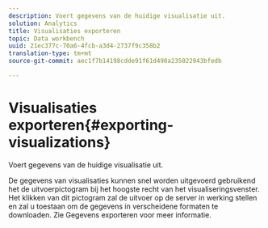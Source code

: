 ```yaml
---
description: Voert gegevens van de huidige visualisatie uit.
solution: Analytics
title: Visualisaties exporteren
topic: Data workbench
uuid: 21ec377c-70a6-4fcb-a3d4-2737f9c358b2
translation-type: tm+mt
source-git-commit: aec1f7b14198cdde91f61d490a235022943bfedb

---
```



# Visualisaties exporteren{#exporting-visualizations}

Voert gegevens van de huidige visualisatie uit.

De gegevens van visualisaties kunnen snel worden uitgevoerd gebruikend het de uitvoerpictogram bij het hoogste recht van het visualiseringsvenster. Het klikken van dit pictogram zal de uitvoer op de server in werking stellen en zal u toestaan om de gegevens in verscheidene formaten te downloaden. Zie Gegevens [](../../../../home/c-adobe-data-workbench-dashboard/c-exporting-data.md#concept-826596f7c95649b2adbcafd91fad782b) exporteren voor meer informatie.
